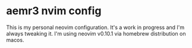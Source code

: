 # aemr3 nvim config

This is my personal neovim configuration. It's a work in progress and I'm always tweaking it.
I'm using neovim v0.10.1 via homebrew distribution on macos.
